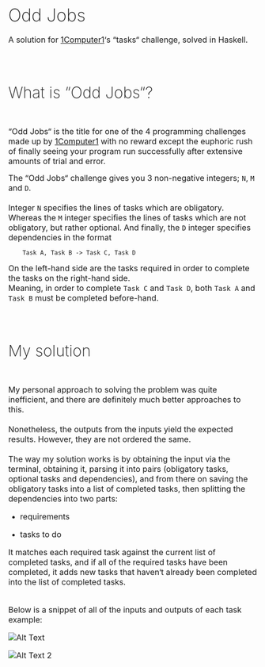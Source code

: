 # <span style="font-family: SF Pro Text, Times New Roman; font-size: 1.25em; font-weight: 200;">Odd Jobs</span>

<span style="font-family: SF Pro Text, Times New Roman; font-size: 1.15em;">A solution for [1Computer1](https://github.com/1Computer1)‘s “tasks“ challenge, solved in Haskell.</span>

<br /> <br />

## <span style="font-family: SF Pro Text, Times New Roman; font-size: 1.5em; font-weight: 200;">What is “Odd Jobs“?</span>

<br />

<span style="font-family: SF Pro Text, Times New Roman; font-size: 1.15em;">“Odd Jobs“ is the title for one of the 4 programming challenges made up by [1Computer1](https://github.com/1Computer1) with no reward except the euphoric rush of finally seeing your program run successfully after extensive amounts of trial and error.</span>

<span style="font-family: SF Pro Text, Times New Roman; font-size: 1.15em;">The “Odd Jobs“ challenge gives you 3 non-negative integers; `N`, `M` and `D`. <br /> <br />
Integer `N` specifies the lines of tasks which are obligatory. Whereas the `M` integer specifies the lines of tasks which are not obligatory, but rather optional. And finally, the `D` integer specifies dependencies in the format</span>

```
    Task A, Task B -> Task C, Task D
```

<span style="font-family: SF Pro Text, Times New Roman; font-size: 1.15em;">
On the left-hand side are the tasks required in order to complete the tasks on the right-hand side. <br />
Meaning, in order to complete <code>Task C</code> and <code>Task D</code>, both <code>Task A</code> and <code>Task B</code> must be completed before-hand. 
</span>

<br /> <br />

## <span style="font-family: SF Pro Text, Times New Roman; font-size: 1.5em; font-weight: 200;">My solution</span>

<br />

<span style="font-family: SF Pro Text, Times New Roman; font-size: 1.15em;">My personal approach to solving the problem was quite inefficient, and there are definitely much better approaches to this. <br /> <br />
Nonetheless, the outputs from the inputs yield the expected results. However, they are not ordered the same. <br /> <br />
The way my solution works is by obtaining the input via the terminal, obtaining it, parsing it into pairs (obligatory tasks, optional tasks and dependencies), and from there on saving the obligatory tasks into a list of completed tasks, then splitting the dependencies into two parts:

- <p style="font-family: SF Pro Text, Times New Roman; font-size: 1.15em;">requirements</p>
- <p style="font-family: SF Pro Text, Times New Roman; font-size: 1.15em;">tasks to do</p>
  </span>

<span span style="font-family: SF Pro Text, Times New Roman; font-size: 1.15em;">
It matches each required task against the current list of completed tasks, and if all of the required tasks have been completed, it adds new tasks that haven‘t already been completed into the list of completed tasks. <br /> <br />

Below is a snippet of all of the inputs and outputs of each task example:

![Alt Text](https://github.com/ObscureNightingale/odd-jobs/blob/main/media/fstw.gif)

![Alt Text 2](https://github.com/ObscureNightingale/odd-jobs/blob/main/media/sndtwo.gif)
</span>
